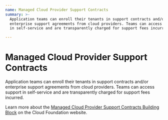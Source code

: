```yaml
---
name: Managed Cloud Provider Support Contracts
summary: >-
  Application teams can enroll their tenants in support contracts and/or
  enterprise support agreements from cloud providers. Teams can access support
  in self-service and are transparently charged for support fees incurred.

---
```


# Managed Cloud Provider Support Contracts

Application teams can enroll their tenants in support contracts and/or enterprise support agreements from cloud providers. Teams can access support in self-service and are transparently charged for support fees incurred.

Learn more about the [Managed Cloud Provider Support Contracts Building Block](https://cloudfoundation.org/maturity-model/service-ecosystem/managed-cloud-provider-support-contracts.html) on the Cloud Foundation website.
